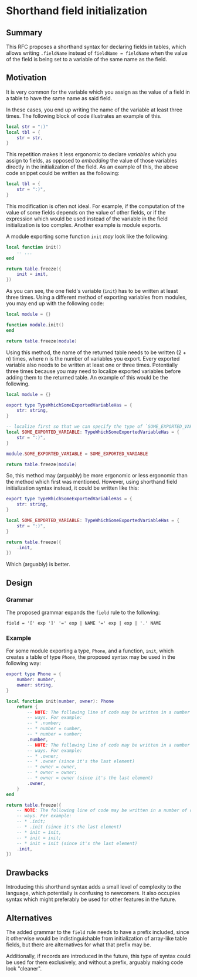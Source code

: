 # Shorthand field initialization

## Summary

This RFC proposes a shorthand syntax for declaring fields in tables, which allows writing
`.fieldName` instead of `fieldName = fieldName` when the value of the field is being set to a
variable of the same name as the field.

## Motivation

It is very common for the variable which you assign as the value of a field in a table to have the
same name as said field.

In these cases, you end up writing the name of the variable at least three times. The following
block of code illustrates an example of this.
```lua
local str = ":)"
local tbl = {
    str = str,
}
```

This repetition makes it less ergonomic to declare *variables* which you assign to
fields, as opposed to *embedding* the value of those variables directly in the initialization of the
field. As an example of this, the above code snippet could be written as the following:
```lua
local tbl = {
    str = ":)",
}
```

This modification is often not ideal. For example, if the computation of the value of some fields
depends on the value of other fields, or if the expression which would be used instead of the
variable in the field initialization is too complex. Another example is module exports.

A module exporting some function `init` *may* look like the following:
```lua
local function init()
    -- ...
end

return table.freeze({
    init = init,
})
```
As you can see, the one field's variable (`init`) has to be written at least three times. Using a
different method of exporting variables from modules, you may end up with the following code:
```lua
local module = {}

function module.init()
end

return table.freeze(module)
```
Using this method, the name of the returned table needs to be written (2 + n) times, where n is the
number of variables you export. Every exported variable also needs to be written at least one or
three times. Potentially three times because you may need to localize exported variables before
adding them to the returned table. An example of this would be the following.
```lua
local module = {}

export type TypeWhichSomeExportedVariableHas = {
    str: string,
}

-- localize first so that we can specify the type of `SOME_EXPORTED_VARIABLE`.
local SOME_EXPORTED_VARIABLE: TypeWhichSomeExportedVariableHas = {
    str = ":)",
}

module.SOME_EXPORTED_VARIABLE = SOME_EXPORTED_VARIABLE

return table.freeze(module)
```
So, this method may (arguably) be more ergonomic or less ergonomic than the method which first was
mentioned. However, using shorthand field initialization syntax instead, it could be written like
this:
```lua
export type TypeWhichSomeExportedVariableHas = {
    str: string,
}

local SOME_EXPORTED_VARIABLE: TypeWhichSomeExportedVariableHas = {
    str = ":)",
}

return table.freeze({
    .init,
})
```
Which (arguably) is better.

## Design

### Grammar

The proposed grammar expands the `field` rule to the following:
```
field = '[' exp ']' '=' exp | NAME '=' exp | exp | '.' NAME
```

### Example

For some module exporting a type, `Phone`, and a function, `init`, which creates a table of type
`Phone`, the proposed syntax may be used in the following way:
```lua
export type Phone = {
    number: number,
    owner: string,
}

local function init(number, owner): Phone
    return {
        -- NOTE: The following line of code may be written in a number of different, but equivalent
        -- ways. For example:
        -- * .number;
        -- * number = number,
        -- * number = number;
        .number,
        -- NOTE: The following line of code may be written in a number of different, but equivalent
        -- ways. For example:
        -- * .owner;
        -- * .owner (since it's the last element)
        -- * owner = owner,
        -- * owner = owner;
        -- * owner = owner (since it's the last element)
        .owner,
    }
end

return table.freeze({
    -- NOTE: The following line of code may be written in a number of different, but equivalent 
    -- ways. For example:
    -- * .init;
    -- * .init (since it's the last element)
    -- * init = init,
    -- * init = init;
    -- * init = init (since it's the last element)
    .init, 
})
```

## Drawbacks

Introducing this shorthand syntax adds a small level of complexity to the language, which
potentially is confusing to newcomers. It also occupies syntax which might preferably be used for
other features in the future.

## Alternatives

The added grammar to the `field` rule needs to have a prefix included, since it otherwise would be
indistinguishable from initialization of array-like table fields, but there are alternatives for
what that prefix may be.

Additionally, if records are introduced in the future, this type of syntax could be used for them
exclusively, and without a prefix, arguably making code look "cleaner".